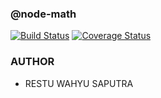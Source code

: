 ### @node-math

[![Build Status](https://travis-ci.com/techsoft705/math-operations.svg?branch=master)](https://travis-ci.com/techsoft705/math-operations) [![Coverage Status](https://coveralls.io/repos/github/techsoft705/math-operations/badge.svg?branch=master)](https://coveralls.io/github/techsoft705/math-operations?branch=master)

### AUTHOR

- RESTU WAHYU SAPUTRA

